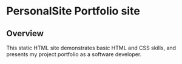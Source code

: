 # PersonalSite Portfolio site

## Overview

This static HTML site demonstrates basic
HTML and CSS skills, and presents my
project portfolio as a software developer.
